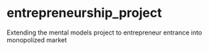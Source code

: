 # entrepreneurship_project
Extending the mental models project to entrepreneur entrance into monopolized market

